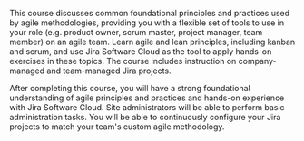 This course discusses common foundational principles and practices used by agile methodologies, providing you with a flexible set of tools to use in your role (e.g. product owner, scrum master, project manager, team member) on an agile team. Learn agile and lean principles, including kanban and scrum, and use Jira Software Cloud as the tool to apply hands-on exercises in these topics. The course includes instruction on company-managed and team-managed Jira projects. 

After completing this course, you will have a strong foundational understanding of agile principles and practices and hands-on experience with Jira Software Cloud. Site administrators will be able to perform basic administration tasks. You will be able to continuously configure your Jira projects to match your team's custom agile methodology.
